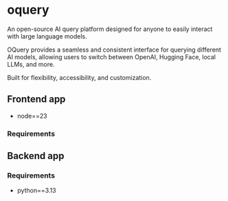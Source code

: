 # oquery

An open-source AI query platform designed for anyone to easily interact with large language models.

OQuery provides a seamless and consistent interface for querying different AI models, allowing users to switch between
OpenAI, Hugging Face, local LLMs, and more.

Built for flexibility, accessibility, and customization.

## Frontend app

* node==23

### Requirements

## Backend app

### Requirements

* python==3.13